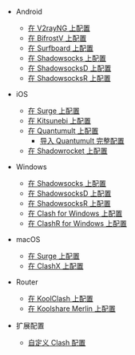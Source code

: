 * Android

  * [在 V2rayNG 上配置](Android/V2rayNG.md)
  * [在 BifrostV 上配置](Android/BifrostV.md)
  * [在 Surfboard 上配置](Android/Surfboard.md)
  * [在 Shadowsocks 上配置](Android/Shadowsocks.md)
  * [在 ShadowsocksD 上配置](Android/ShadowsocksD.md)
  * [在 ShadowsocksR 上配置](Android/ShadowsocksR.md)

* iOS

  * [在 Surge 上配置](iOS/Surge.md)
  * [在 Kitsunebi 上配置](iOS/Kitsunebi.md)
  * [在 Quantumult 上配置](iOS/Quantumult_sub.md)
    * [导入 Quantumult 完整配置](iOS/Quantumult_conf.md)
  * [在 Shadowrocket 上配置](iOS/Shadowrocket.md)

* Windows

  * [在 Shadowsocks 上配置](Windows/Shadowsocks.md)
  * [在 ShadowsocksD 上配置](Windows/ShadowsocksD.md)
  * [在 ShadowsocksR 上配置](Windows/ShadowsocksR.md)
  * [在 Clash for Windows 上配置](Windows/Clash-for-Windows.md)
  * [在 ClashR for Windows 上配置](Windows/ClashR-for-Windows.md)

* macOS

  * [在 Surge 上配置](macOS/Surge.md)
  * [在 ClashX 上配置](macOS/ClashX.md)

* Router

  * [在 KoolClash 上配置](Router/KoolClash.md)
  * [在 Koolshare Merlin 上配置](Router/Merlin.md)

* 扩展配置

  * [自定义 Clash 配置](Advanced/Clash.md)